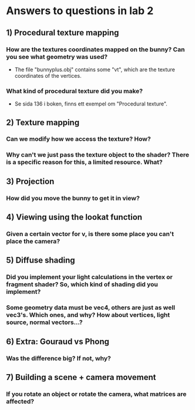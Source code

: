 # Answers to questions in lab 2

## 1) Procedural texture mapping

### How are the textures coordinates mapped on the bunny? Can you see what geometry was used?

- The file "bunnyplus.obj" contains some "vt", which are the texture coordinates of the vertices. 

### What kind of procedural texture did you make?

- Se sida 136 i boken, finns ett exempel om "Procedural texture". 

## 2) Texture mapping

### Can we modify how we access the texture? How?

### Why can't we just pass the texture object to the shader? There is a specific reason for this, a limited resource. What?

## 3) Projection

### How did you move the bunny to get it in view?

## 4) Viewing using the lookat function

### Given a certain vector for v, is there some place you can't place the camera?

## 5) Diffuse shading

### Did you implement your light calculations in the vertex or fragment shader? So, which kind of shading did you implement?

### Some geometry data must be vec4, others are just as well vec3's. Which ones, and why? How about vertices, light source, normal vectors...?

## 6) Extra: Gouraud vs Phong

### Was the difference big? If not, why?

## 7) Building a scene + camera movement

### If you rotate an object or rotate the camera, what matrices are affected?